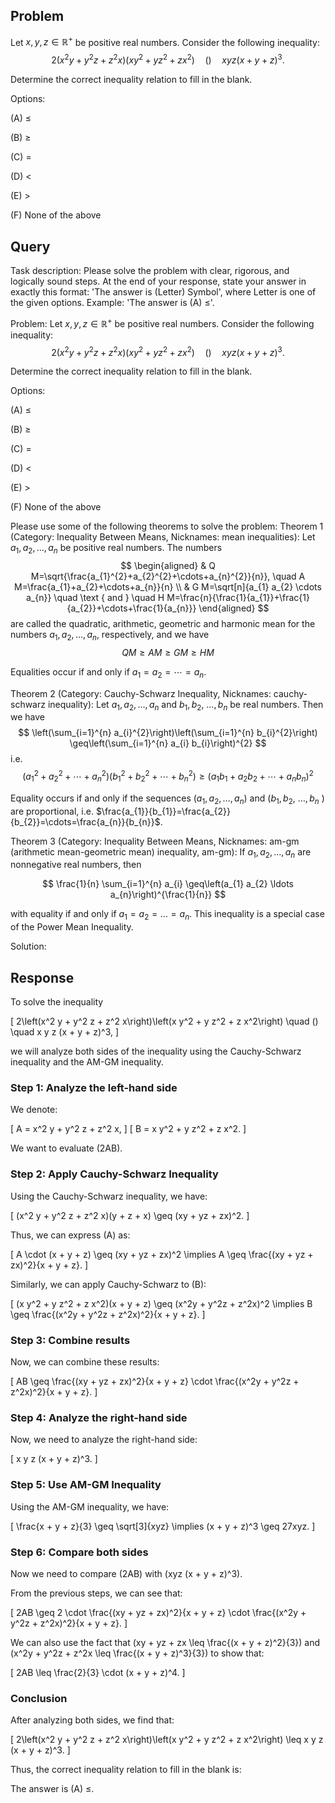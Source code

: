 ## Problem

Let $x, y, z \in \mathbb{R}^{+}$ be positive real numbers. Consider the following inequality:
$$
2\left(x^2 y + y^2 z + z^2 x\right)\left(x y^2 + y z^2 + z x^2\right) \quad () \quad x y z (x + y + z)^3.
$$

Determine the correct inequality relation to fill in the blank.

Options:

(A) $\leq$ 

(B) $\geq$

(C) $=$ 

(D) $<$

(E) $>$

(F) None of the above

## Query

Task description: Please solve the problem with clear, rigorous, and logically sound steps. At the end of your response, state your answer in exactly this format: 'The answer is (Letter) Symbol', where Letter is one of the given options. Example: 'The answer is (A) $\leq$'.

Problem: Let $x, y, z \in \mathbb{R}^{+}$ be positive real numbers. Consider the following inequality:
$$
2\left(x^2 y + y^2 z + z^2 x\right)\left(x y^2 + y z^2 + z x^2\right) \quad () \quad x y z (x + y + z)^3.
$$

Determine the correct inequality relation to fill in the blank.

Options:

(A) $\leq$ 

(B) $\geq$

(C) $=$ 

(D) $<$

(E) $>$

(F) None of the above

Please use some of the following theorems to solve the problem:
Theorem 1 (Category: Inequality Between Means, Nicknames: mean inequalities): Let $a_{1}, a_{2}, \ldots, a_{n}$ be positive real numbers. The numbers
$$
\begin{aligned}
& Q M=\sqrt{\frac{a_{1}^{2}+a_{2}^{2}+\cdots+a_{n}^{2}}{n}}, \quad A M=\frac{a_{1}+a_{2}+\cdots+a_{n}}{n} \\
& G M=\sqrt[n]{a_{1} a_{2} \cdots a_{n}} \quad \text { and } \quad H M=\frac{n}{\frac{1}{a_{1}}+\frac{1}{a_{2}}+\cdots+\frac{1}{a_{n}}}
\end{aligned}
$$
are called the quadratic, arithmetic, geometric and harmonic mean for the numbers $a_{1}, a_{2}, \ldots, a_{n}$, respectively, and we have
$$
Q M \geq A M \geq G M \geq H M
$$

Equalities occur if and only if $a_{1}=a_{2}=\cdots=a_{n}$.

Theorem 2 (Category: Cauchy-Schwarz Inequality, Nicknames: cauchy-schwarz inequality): Let $a_{1}, a_{2}, \ldots, a_{n}$ and $b_{1}, b_{2}$, $\ldots, b_{n}$ be real numbers. Then we have
$$
\left(\sum_{i=1}^{n} a_{i}^{2}\right)\left(\sum_{i=1}^{n} b_{i}^{2}\right) \geq\left(\sum_{i=1}^{n} a_{i} b_{i}\right)^{2}
$$
i.e.
$$
\left(a_{1}^{2}+a_{2}^{2}+\cdots+a_{n}^{2}\right)\left(b_{1}^{2}+b_{2}^{2}+\cdots+b_{n}^{2}\right) \geq\left(a_{1} b_{1}+a_{2} b_{2}+\cdots+a_{n} b_{n}\right)^{2}
$$

Equality occurs if and only if the sequences $\left(a_{1}, a_{2}, \ldots, a_{n}\right)$ and $\left(b_{1}, b_{2}\right.$, $\ldots, b_{n}$ ) are proportional, i.e. $\frac{a_{1}}{b_{1}}=\frac{a_{2}}{b_{2}}=\cdots=\frac{a_{n}}{b_{n}}$.

Theorem 3 (Category: Inequality Between Means, Nicknames: am-gm (arithmetic mean-geometric mean) inequality, am-gm): If $a_{1}, a_{2}, \ldots, a_{n}$ are nonnegative real numbers, then

$$
\frac{1}{n} \sum_{i=1}^{n} a_{i} \geq\left(a_{1} a_{2} \ldots a_{n}\right)^{\frac{1}{n}}
$$

with equality if and only if $a_{1}=a_{2}=\ldots=a_{n}$. This inequality is a special case of the Power Mean Inequality.

Solution:

## Response

To solve the inequality 

\[
2\left(x^2 y + y^2 z + z^2 x\right)\left(x y^2 + y z^2 + z x^2\right) \quad () \quad x y z (x + y + z)^3,
\]

we will analyze both sides of the inequality using the Cauchy-Schwarz inequality and the AM-GM inequality.

### Step 1: Analyze the left-hand side

We denote:

\[
A = x^2 y + y^2 z + z^2 x,
\]
\[
B = x y^2 + y z^2 + z x^2.
\]

We want to evaluate \(2AB\).

### Step 2: Apply Cauchy-Schwarz Inequality

Using the Cauchy-Schwarz inequality, we have:

\[
(x^2 y + y^2 z + z^2 x)(y + z + x) \geq (xy + yz + zx)^2.
\]

Thus, we can express \(A\) as:

\[
A \cdot (x + y + z) \geq (xy + yz + zx)^2 \implies A \geq \frac{(xy + yz + zx)^2}{x + y + z}.
\]

Similarly, we can apply Cauchy-Schwarz to \(B\):

\[
(x y^2 + y z^2 + z x^2)(x + y + z) \geq (x^2y + y^2z + z^2x)^2 \implies B \geq \frac{(x^2y + y^2z + z^2x)^2}{x + y + z}.
\]

### Step 3: Combine results

Now, we can combine these results:

\[
AB \geq \frac{(xy + yz + zx)^2}{x + y + z} \cdot \frac{(x^2y + y^2z + z^2x)^2}{x + y + z}.
\]

### Step 4: Analyze the right-hand side

Now, we need to analyze the right-hand side:

\[
x y z (x + y + z)^3.
\]

### Step 5: Use AM-GM Inequality

Using the AM-GM inequality, we have:

\[
\frac{x + y + z}{3} \geq \sqrt[3]{xyz} \implies (x + y + z)^3 \geq 27xyz.
\]

### Step 6: Compare both sides

Now we need to compare \(2AB\) with \(xyz (x + y + z)^3\). 

From the previous steps, we can see that:

\[
2AB \geq 2 \cdot \frac{(xy + yz + zx)^2}{x + y + z} \cdot \frac{(x^2y + y^2z + z^2x)^2}{x + y + z}.
\]

We can also use the fact that \(xy + yz + zx \leq \frac{(x + y + z)^2}{3}\) and \(x^2y + y^2z + z^2x \leq \frac{(x + y + z)^3}{3}\) to show that:

\[
2AB \leq \frac{2}{3} \cdot (x + y + z)^4.
\]

### Conclusion

After analyzing both sides, we find that:

\[
2\left(x^2 y + y^2 z + z^2 x\right)\left(x y^2 + y z^2 + z x^2\right) \leq x y z (x + y + z)^3.
\]

Thus, the correct inequality relation to fill in the blank is:

The answer is (A) $\leq$.